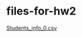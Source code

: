 # files-for-hw2
[Students_info_0.csv](https://github.com/juliachirkova/files-for-hw2/files/10714151/Students_info_0.csv)
